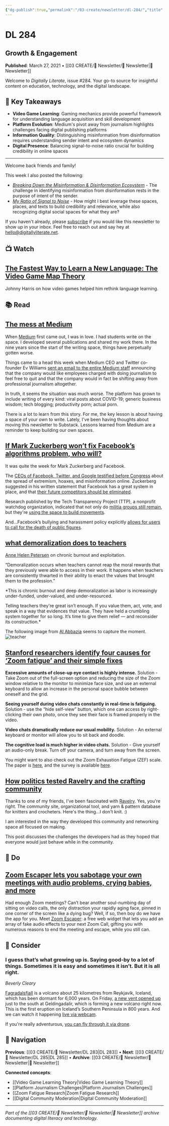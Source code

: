 ```yaml
---
{"dg-publish":true,"permalink":"/03-create/newsletter/dl-284/","title":"Growth & Engagement","tags":["misinformation-ecosystem","signal-to-noise","language-learning","medium-platform","video-game-theory","digital-credibility"],"created":"2021-03-27","updated":"2025-01-29"}
---
```



# DL 284
## Growth & Engagement

**Published**: March 27, 2021 • [[03 CREATE/📧 Newsletter/📧 Newsletter\|📧 Newsletter]]

Welcome to *Digitally Literate*, issue #284. Your go-to source for insightful content on education, technology, and the digital landscape.

## 🔖 Key Takeaways
- **Video Game Learning**: Gaming mechanics provide powerful framework for understanding language acquisition and skill development
- **Platform Evolution**: Medium's pivot away from journalism highlights challenges facing digital publishing platforms
- **Information Quality**: Distinguishing misinformation from disinformation requires understanding sender intent and ecosystem dynamics
- **Digital Presence**: Balancing signal-to-noise ratio crucial for building credibility in online spaces

---

Welcome back friends and family!

This week I also posted the following:

- *[Breaking Down the Misinformation & Disinformation Ecosystem](https://wiobyrne.com/misinformation-disinformation-ecosystem/)* \- The challenge in identifying misinformation from disinformation rests in the purpose of intent of the sender.
- *[My Ratio of Signal to Noise](https://wiobyrne.com/signal-to-noise/)* \- How might I best leverage these spaces, places, and texts to build credibility and relevance, while also recognizing digital social spaces for what they are?

If you haven't already, please [subscribe](https://digitallyliterate.net/subscribe/) if you would like this newsletter to show up in your inbox. Feel free to reach out and say hey at [hello@digitallyliterate.net](mailto:hello@digitallyliterate.net).

## 📺 Watch

## [The Fastest Way to Learn a New Language: The Video Game Map Theory](https://www.youtube.com/watch?v=3i1lNJPY-4Q)

Johnny Harris on how video games helped him rethink language learning.

## 📚 Read

## [The mess at Medium](https://www.theverge.com/2021-03-24/22349175/medium-layoffs-union-evan-williams-blogger-twitter-subscription)

When [Medium](https://medium.com/) first came out, I was in love. I had students write on the space. I developed several publications and shared my work there. In the nine years since the start of the writing space, things have perpetually gotten worse.

Things came to a head this week when Medium CEO and Twitter co-founder Ev Williams [sent an email to the entire Medium staff](https://ev.medium.com/medium-editorial-team-update-8679bcb9fe81) announcing that the company would like employees charged with doing journalism to feel free to quit and that the company would in fact be shifting away from professional journalism altogether.

In truth, it seems the situation was much worse. The platform has grown to include writing of every kind: viral posts about COVID-19; generic business wisdom; tech blogging; productivity porn; actual porn.

There is a lot to learn from this story. For me, the key lesson is about having a space of your own to write. Lately, I've been having thoughts about moving this newsletter to Substack. Lessons learned from Medium are a reminder to keep building our own spaces.

## [If Mark Zuckerberg won’t fix Facebook’s algorithms problem, who will?](https://www.vox.com/recode/22335801/algorithms-artificial-intelligence-facebook-instagram-recommendations)

It was quite the week for Mark Zuckerberg and Facebook.

The [CEOs of Facebook, Twitter, and Google testified before Congress](https://www.npr.org/2021-03-25/980510388/facebook-twitter-google-ceos-testify-before-congress-4-things-to-know) about the spread of extremism, hoaxes, and misinformation online.
Zuckerberg suggested in his written statement that Facebook has a great system in place, and that [their future competitors should be eliminated](https://www.inc.com/jason-aten/mark-zuckerberg-just-asked-congress-to-eliminate-all-of-facebooks-future-competition.html).

Research published by the Tech Transparency Project (TTP), a nonprofit watchdog organization, indicated that not only do [militia groups still remain](https://www.techtransparencyproject.org/articles/facebooks-militia-mess), but they're [using the space to build movements](https://www.techtransparencyproject.org/articles/white-supremacist-groups-are-thriving-on-facebook).

And...Facebook’s bullying and harassment policy explicitly [allows for users to call for the death of public figures](https://www.theguardian.com/technology/2021/mar/23/facebook-guidelines-allow-for-users-to-call-for-death-of-public-figures).

## [what demoralization does to teachers](https://annehelen.substack.com/p/what-demoralization-does-to-teachers)

[Anne Helen Petersen](https://twitter.com/annehelen) on chronic burnout and exploitation.

“Demoralization occurs when teachers cannot reap the moral rewards that they previously were able to access in their work. It happens when teachers are consistently thwarted in their ability to enact the values that brought them to the profession.”

*This is chronic burnout and deep demoralization as labor is increasingly under-funded, under-valued, and under-resourced.

Telling teachers they're great isn’t enough. If you value them, act, vote, and speak in a way that evidences that value. They have held a crumbling system together for so long. It’s time to give them relief — and reconsider its construction.*

The following image from [Al Abbazia](http://martiniavenue.com/) seems to capture the moment.
![teacher](https://pbs.twimg.com/media/Ew7STjFWQAIFkkJ?format=jpg)

## [Stanford researchers identify four causes for ‘Zoom fatigue’ and their simple fixes](https://news.stanford.edu/2021-02-23/four-causes-zoom-fatigue-solutions/)

**Excessive amounts of close-up eye contact is highly intense.** Solution - Take Zoom out of the full-screen option and reducing the size of the Zoom window relative to the monitor to minimize face size, and use an external keyboard to allow an increase in the personal space bubble between oneself and the grid.

**Seeing yourself during video chats constantly in real-time is fatiguing.** Solution - use the “hide self-view” button, which one can access by right-clicking their own photo, once they see their face is framed properly in the video.

**Video chats dramatically reduce our usual mobility.** Solution - An external keyboard or monitor will allow you to sit back and doodle.

**The cognitive load is much higher in video chats.** Solution - Give yourself an audio-only break. Turn off your camera, and turn away from the screen.

You might want to also check out the Zoom Exhaustion Fatigue (ZEF) scale. The paper is [here](https://papers.ssrn.com/sol3/papers.cfm?abstract_id=3786329), and the survey is available [here](https://stanforduniversity.qualtrics.com/jfe/form/SV_5w2JruIAQzOgiTI).

## [How politics tested Ravelry and the crafting community](https://www.newyorker.com/magazine/2021-03-29/how-politics-tested-ravelry-and-the-crafting-community)

Thanks to one of my friends, I've been fascinated with [Ravelry](https://www.ravelry.com/account/login). Yes, you're right. The community site, organizational tool, and yarn & pattern database for knitters and crocheters. Here's the thing...I don't knit. :)

I am interested in the way they developed this community and networking space all focused on making.

This post discusses the challenges the developers had as they hoped that everyone would just behave while in the community.

## 🔨 Do

## [Zoom Escaper lets you sabotage your own meetings with audio problems, crying babies, and more](https://www.theverge.com/2021-03-15/22331744/zoom-escaper-sabotage-meetings-fake-audio-problems)

Had enough Zoom meetings? Can’t bear another soul-numbing day of sitting on video calls, the only distraction your rapidly aging face, pinned in one corner of the screen like a dying bug? Well, if so, then boy do we have the app for you. Meet [Zoom Escaper](https://zoomescaper.com/): a free web widget that lets you add an array of fake audio effects to your next Zoom Call, gifting you with numerous reasons to end the meeting and escape, while you still can.

## 🤔 Consider

### I guess that’s what growing up is. Saying good-by to a lot of things. Sometimes it is easy and sometimes it isn’t. But it is all right.

*Beverly Cleary*

[Fagradalsfjall](https://en.wikipedia.org/wiki/Fagradalsfjall) is a volcano about 25 kilometres from Reykjavík, Iceland, which has been dormant for 6,000 years. On Friday, [a new vent opened up](https://www.reuters.com/article/us-iceland-volcano-idUSKBN2BB2JZ) just to the south at Geldingadalir, which is forming a new volcano right now. This is the first eruption on Iceland’s Southern Peninsula in 800 years. And we can watch it happening [live via webcam](https://www.ruv.is/frett/2021-03-20/live-feed-from-iceland-volcano).

If you're really adventurous, [you can fly through it via drone](https://www.theverge.com/tldr/2021-03-22/22344113/iceland-volcano-eruption-drone-footage-fagradalsfjall).

## 🔗 Navigation

**Previous**: [[03 CREATE/📧 Newsletter/DL 283\|DL 283]] • **Next**: [[03 CREATE/📧 Newsletter/DL 285\|DL 285]] • **Archive**: [[03 CREATE/📧 Newsletter/📧 Newsletter\|📧 Newsletter]]

**Connected concepts**:
- [[Video Game Learning Theory\|Video Game Learning Theory]]
- [[Platform Journalism Challenges\|Platform Journalism Challenges]]
- [[Zoom Fatigue Research\|Zoom Fatigue Research]]
- [[Digital Community Moderation\|Digital Community Moderation]]

---

*Part of the [[03 CREATE/📧 Newsletter/📧 Newsletter\|📧 Newsletter]] archive documenting digital literacy and technology.*